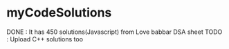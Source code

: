 # myCodeSolutions

DONE : It has 450 solutions(Javascript) from Love babbar DSA sheet 
TODO : Upload C++ solutions too
